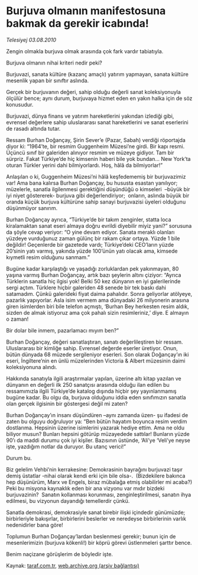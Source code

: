 # Burjuva olmanın manifestosuna bakmak da gerekir icabında!

*Telesiyej 03.08.2010*

<div class="yazi"><p>Zengin olmakla burjuva olmak arasında çok fark vardır tabiatıyla.</p>
<p>Burjuva olmanın nihai kriteri nedir peki?</p>
<p>Burjuvazi, sanata kültüre (kazanç amaçlı) yatırım yapmayan, sanata kültüre mesenlik yapan bir sınıftır aslında.</p>
<p>Gerçek bir burjuvanın değeri, sahip olduğu değerli sanat koleksiyonuyla ölçülür bence; aynı durum, burjuvaya hizmet eden en yakın halka için de söz konusudur.</p>
<p>Burjuvazi, dünya finans ve yatırım hareketlerini yakından izlediği gibi, evrensel değerlere sahip uluslararası sanat hareketlerini ve sanat eserlerini de rasadı altında tutar.</p>
<p>Ressam Burhan Doğançay, Şirin Sever’e (Pazar, Sabah) verdiği röportajda diyor ki: “1964’te, bir resmim Guggenheim Müzesi’ne girdi. Bir kapı resmi. Üçüncü sınıf bir galeriden alınıyor resmim ve müzeye gidiyor. Tam bir sürpriz. Fakat Türkiye’de hiç kimsenin haberi bile yok bundan… New York’ta oturan Türkler yerini dahi bilmiyorlardı. Hoş, hâlâ da bilmiyorlar!”  </p>
<p>Anlaşılan o ki, Guggenheim Müzesi’ni hâlâ keşfedememiş bir burjuvazimiz var! Ama bana kalırsa Burhan Doğançay, bu hususta esastan yanılıyor; müzelerle, sanatla ilgilenmesi gerektiğini düşündüğü o kimseleri  –büyük bir iyi niyet göstererek- burjuva gibi değerlendiriyor;  onların, aslında büyük bir oranda küçük burjuva kültürüne sahip sanayi burjuvazisi üyeleri olduğunu düşünmüyor sanırım. </p>
<p>Burhan Doğançay ayrıca, “Türkiye’de bir takım zenginler, statta loca kiralamaktan sanat eseri almaya doğru evrildi diyebilir miyiz yani?” sorusuna da şöyle cevap veriyor: “O yine devam ediyor. Sanata meraklı olanları yüzdeye vurduğunuz zaman gülünç bir rakam çıkar ortaya. Yüzde 1 bile değildir! Geçenlerde bir gazetede vardı; Türkiye’deki CEO’ların yüzde 20’sinin yatı varmış, yakında yüzde 100’ünün yatı olacak ama, kimsede kıymetli resim olduğunu sanmam.”</p>
<p>Bugüne kadar karşılaştığı ve yaşadığı zorluklardan pek yakınmayan, 80 yaşına varmış Burhan Doğançay, artık bazı şeylerin altını çiziyor: “Ayrıca Türklerin sanatla hiç ilgisi yok! Belki 50 kez dünyanın en iyi galerilerinde sergi açtım. Türklere hiçbir galeriden 48 senede bir tek baskı dahi satamadım. Çünkü galerideki fiyat daima pahalıdır. Sonra geliyorlar atölyeye, pazarlık yapıyorlar. Asla isim vermem ama dünyadaki 26 milyonerin arasına giren isimlerden biri bile telefon açmıştı, ‘Burhan Bey herkesten resim aldık, sizden de almak istiyoruz ama çok pahalı sizin resimleriniz,’ diye. E almayın o zaman! </p>
<p>Bir dolar bile inmem, pazarlamacı mıyım ben?”</p>
<p>Burhan Doğançay, değeri sanatlaştıran, sanatı değerlileştiren bir ressam. Uluslararası bir kimliğe sahip. Evrensel değerde eserler üretiyor. Onun, bütün dünyada 68 müzede sergileniyor eserleri. Son olarak Doğançay’ın iki eseri, İngiltere’nin en ünlü müzelerinden Victoria &amp; Albert müzesinin daimi koleksiyonuna alındı. </p>
<p>Hakkında sanatıyla ilgili araştırmalar yapılan, üzerine altı kitap yazılan ve dünyanın en değerli ilk 250 sanatçısı arasında olduğu ilan edilen bu ressamımızla ilgili Türkiye’de katalog dışında hiçbir şey yayınlanmamış bugüne kadar. Bu olgu da, burjuva olduğunu iddia eden sınıfımızın sanatla olan gerçek ilgisinin bir göstergesi değil mi zaten?</p>
<p>Burhan Doğançay’ın insanı düşündüren –aynı zamanda üzen- şu ifadesi de zaten bu olguyu doğruluyor ya: “Ben bütün hayatım boyunca resim verdim dostlarıma. Hepsinin üzerine isimlerini yazarak hediye ettim. Ama ne oldu biliyor musun? Bunları hepsini götürüp müzayedede sattılar! Bunların yüzde 90’ı da maddi durumu çok iyi kişiler. Bazısının üstünde, ‘Ali’ye ‘Veli’ye neyse işte, yazdığım notlar da duruyor. Bu utanç verici!”</p>
<p>Durum bu.</p>
<p>Biz gelelim Vehbi’nin kerrakesine: Demokrasinin bayrağını burjuvazi taşır demiş üstatlar -nihai olarak kendi erki için bile olsa-.  (Bizdekilere bakınca hep düşünürüm, Marx ve Engels, biraz mübalağa etmiş olabilirler mi acaba?) Peki bu misyona kaynaklık eden bir ana vizyonu var mıdır bizdeki burjuvazinin?  Sanatın kollanması korunması, zenginleştirilmesi, sanatın ihya edilmesi, bu vizyonun dayandığı temellerdir çünkü. </p>
<p>Sanatla demokrasi, demokrasiyle sanat birebir ilişki içindedir günümüzde; birbirleriyle bakışırlar, birbirlerini beslerler ve neredeyse birbirlerinin varlık nedenidirler bana göre!</p>
<p>Toplumun Burhan Doğançay’lardan beslenmesi gerekir; bunun için de mesenlerimizin (burjuva kökenli!) bir köprü görevi üstlenmeleri şarttır bence.</p>
<p>Benim naçizane görüşlerim de böyledir işte.</p>
</div>

Kaynak: [taraf.com.tr](http://www.taraf.com.tr:80/telesiyej/makale-burjuva-olmanin-manifestosuna-bakmak-da-gerekir.htm), [web.archive.org (arşiv bağlantısı)](http://web.archive.org/web/20100804204708/http://www.taraf.com.tr:80/telesiyej/makale-burjuva-olmanin-manifestosuna-bakmak-da-gerekir.htm)
